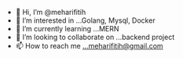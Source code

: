 - 👋 Hi, I’m @meharifitih
- 👀 I’m interested in ...Golang, Mysql, Docker
- 🌱 I’m currently learning ...MERN
- 💞️ I’m looking to collaborate on ...backend project
- 📫 How to reach me ...meharifitih@gmail.com

<!---
meharifitih/meharifitih is a ✨ special ✨ repository because its `README.md` (this file) appears on your GitHub profile.
You can click the Preview link to take a look at your changes.
--->
